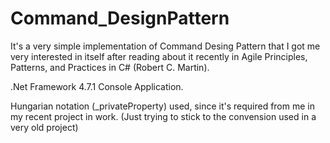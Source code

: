 # Command_DesignPattern

It's a very simple implementation of Command Desing Pattern that I got me very interested in itself after reading about it recently in 
Agile Principles, Patterns, and Practices in C# (Robert C. Martin).

.Net Framework 4.7.1 Console Application.

Hungarian notation (_privateProperty) used, since it's required from me in my recent project in work. 
(Just trying to stick to the convension used in a very old project)
